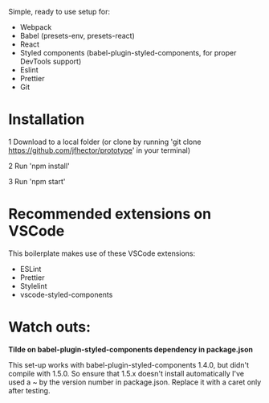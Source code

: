 Simple, ready to use setup for:
- Webpack
- Babel (presets-env, presets-react)
- React
- Styled components (babel-plugin-styled-components, for proper DevTools support)
- Eslint
- Prettier
- Git

# Installation

1 Download to a local folder (or clone by running 'git clone https://github.com/jfhector/prototype' in your terminal)

2 Run 'npm install'

3 Run 'npm start'

# Recommended extensions on VSCode

This boilerplate makes use of these VSCode extensions:
- ESLint
- Prettier
- Stylelint
- vscode-styled-components

# Watch outs:

**Tilde on babel-plugin-styled-components dependency in package.json**

This set-up works with babel-plugin-styled-components 1.4.0, but didn't compile with 1.5.0. So ensure that 1.5.x doesn't install automatically I've used a ~ by the version number in package.json. Replace it with a caret only after testing.
